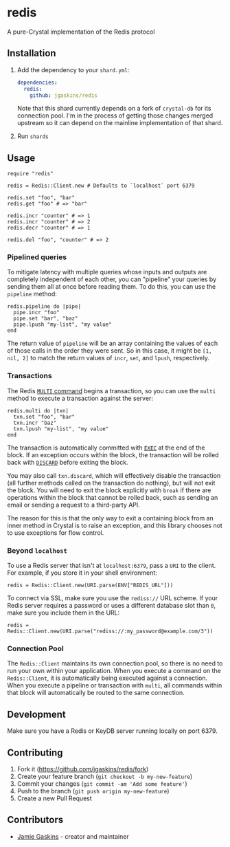 # redis

A pure-Crystal implementation of the Redis protocol

## Installation

1. Add the dependency to your `shard.yml`:

   ```yaml
   dependencies:
     redis:
       github: jgaskins/redis
   ```

   Note that this shard currently depends on a fork of `crystal-db` for its connection pool. I'm in the process of getting those changes merged upstream so it can depend on the mainline implementation of that shard.

2. Run `shards`

## Usage

```crystal
require "redis"

redis = Redis::Client.new # Defaults to `localhost` port 6379

redis.set "foo", "bar"
redis.get "foo" # => "bar"

redis.incr "counter" # => 1
redis.incr "counter" # => 2
redis.decr "counter" # => 1

redis.del "foo", "counter" # => 2
```

### Pipelined queries

To mitigate latency with multiple queries whose inputs and outputs are completely independent of each other, you can "pipeline" your queries by sending them all at once before reading them. To do this, you can use the `pipeline` method:

```crystal
redis.pipeline do |pipe|
  pipe.incr "foo"
  pipe.set "bar", "baz"
  pipe.lpush "my-list", "my value"
end
```

The return value of `pipeline` will be an array containing the values of each of those calls in the order they were sent. So in this case, it might be `[1, nil, 2]` to match the return values of `incr`, `set`, and `lpush`, respectively.

### Transactions

The Redis [`MULTI` command](https://redis.io/commands/multi) begins a transaction, so you can use the `multi` method to execute a transaction against the server:

```crystal
redis.multi do |txn|
  txn.set "foo", "bar"
  txn.incr "baz"
  txn.lpush "my-list", "my value"
end
```

The transaction is automatically committed with [`EXEC`](https://redis.io/commands/exec) at the end of the block. If an exception occurs within the block, the transaction will be rolled back with [`DISCARD`](https://redis.io/commands/discard) before exiting the block.

You may also call `txn.discard`, which will effectively disable the transaction (all further methods called on the transaction do nothing), but will not exit the block. You will need to exit the block explicitly with `break` if there are operations within the block that cannot be rolled back, such as sending an email or sending a request to a third-party API.

The reason for this is that the only way to exit a containing block from an inner method in Crystal is to raise an exception, and this library chooses not to use exceptions for flow control.

### Beyond `localhost`

To use a Redis server that isn't at `localhost:6379`, pass a `URI` to the client. For example, if you store it in your shell environment:

```crystal
redis = Redis::Client.new(URI.parse(ENV["REDIS_URL"]))
```

To connect via SSL, make sure you use the `rediss://` URL scheme. If your Redis server requires a password or uses a different database slot than `0`, make sure you include them in the URL:

```crystal
redis = Redis::Client.new(URI.parse("rediss://:my_password@example.com/3"))
```

### Connection Pool

The `Redis::Client` maintains its own connection pool, so there is no need to run your own within your application. When you execute a command on the `Redis::Client`, it is automatically being executed against a connection. When you execute a pipeline or transaction with `multi`, all commands within that block will automatically be routed to the same connection.

## Development

Make sure you have a Redis or KeyDB server running locally on port 6379.

## Contributing

1. Fork it (<https://github.com/jgaskins/redis/fork>)
2. Create your feature branch (`git checkout -b my-new-feature`)
3. Commit your changes (`git commit -am 'Add some feature'`)
4. Push to the branch (`git push origin my-new-feature`)
5. Create a new Pull Request

## Contributors

- [Jamie Gaskins](https://github.com/jgaskins) - creator and maintainer
